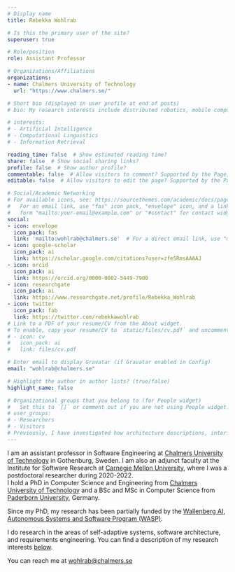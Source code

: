 ```yaml
---
# Display name
title: Rebekka Wohlrab

# Is this the primary user of the site?
superuser: true

# Role/position
role: Assistant Professor

# Organizations/Affiliations
organizations:
- name: Chalmers University of Technology
  url: "https://www.chalmers.se/"

# Short bio (displayed in user profile at end of posts)
# bio: My research interests include distributed robotics, mobile computing and programmable matter.

# interests:
# - Artificial Intelligence
# - Computational Linguistics
# - Information Retrieval

reading_time: false  # Show estimated reading time?
share: false  # Show social sharing links?
profile: false  # Show author profile?
commentable: false  # Allow visitors to comment? Supported by the Page, Post, and Docs content types.
editable: false  # Allow visitors to edit the page? Supported by the Page, Post, and Docs content types.

# Social/Academic Networking
# For available icons, see: https://sourcethemes.com/academic/docs/page-builder/#icons
#   For an email link, use "fas" icon pack, "envelope" icon, and a link in the
#   form "mailto:your-email@example.com" or "#contact" for contact widget.
social:
- icon: envelope
  icon_pack: fas
  link: 'mailto:wohlrab@chalmers.se'  # For a direct email link, use "mailto:test@example.org".
- icon: google-scholar
  icon_pack: ai
  link: https://scholar.google.com/citations?user=zfeSRmsAAAAJ
- icon: orcid
  icon_pack: ai
  link: https://orcid.org/0000-0002-5449-7900
- icon: researchgate
  icon_pack: ai
  link: https://www.researchgate.net/profile/Rebekka_Wohlrab
- icon: twitter
  icon_pack: fab
  link: https://twitter.com/rebekkawohlrab
# Link to a PDF of your resume/CV from the About widget.
# To enable, copy your resume/CV to `static/files/cv.pdf` and uncomment the lines below.
# - icon: cv
#   icon_pack: ai
#   link: files/cv.pdf

# Enter email to display Gravatar (if Gravatar enabled in Config)
email: "wohlrab@chalmers.se"

# Highlight the author in author lists? (true/false)
highlight_name: false

# Organizational groups that you belong to (for People widget)
#   Set this to `[]` or comment out if you are not using People widget.
# user_groups:
# - Researchers
# - Visitors
# Previously, I have investigated how architecture descriptions, interfaces, and requirements information models can serve as boundary objects.
---
```


I am an assistant professor in Software Engineering at [Chalmers University of Technology](https://www.chalmers.se/) in Gothenburg, Sweden. I am also an adjunct faculty at the Institute for Software Research at [Carnegie Mellon University](https://cmu.edu/), where I was a postdoctoral researcher during 2020-2022. \
I hold a PhD in Computer Science and Engineering from [Chalmers University of Technology](https://www.chalmers.se/en/departments/cse/organisation/se/Pages/default.aspx) and a BSc and MSc in Computer Science from [Paderborn University](https://www.uni-paderborn.de/), Germany.

Since my PhD, my research has been partially funded by the [Wallenberg AI, Autonomous Systems and Software Program (WASP)](https://wasp-sweden.org/).

I do research in the areas of self-adaptive systems, software architecture, and requirements engineering. You can find a description of my research interests [below](/#research).

You can reach me at wohlrab@chalmers.se